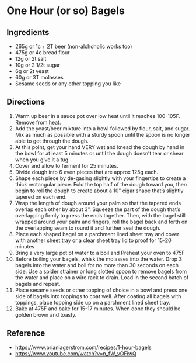 # One Hour (or so) Bagels

## Ingredients
* 265g or 1c + 2T beer (non-alchoholic works too)
* 475g or 4c bread flour 
* 12g or 2t  salt
* 10g or 2 1/2t sugar 
* 6g or 2t yeast 
* 60g or 3T molasses
* Sesame seeds or any other topping you like

## Directions
1. Warm up beer in a sauce pot over low heat until it reaches 100-105F. Remove from heat. 
2. Add the yeast/beer mixture into a bowl followed by flour, salt, and sugar. Mix as much as possible with a sturdy spoon until the spoon is no longer able to get through the dough. 
3. At this point, get your hand VERY wet and knead the dough by hand in the bowl for at least 5 minutes or until the dough doesn’t tear or shear when you give it a tug. 
4. Cover and allow to ferment for 25 minutes. 
5. Divide dough into 6 even pieces that are approx 125g each. 
6. Shape each piece by de-gasing slightly with your fingertips to create a thick rectangular piece. Fold the top half of the dough toward you, then begin to roll the dough to create about a 10” cigar shape that’s slightly tapered on each end. 
7. Wrap the length of dough around your palm so that the tapered ends overlap each other by about 3”. Squeeze the part of the dough that’s overlapping firmly to press the ends together. Then, with the bagel still wrapped around your palm and fingers, roll the bagel back and forth on the overlapping seam to round it and further seal the dough. 
8. Place each shaped bagel on a parchment lined sheet tray and cover with another sheet tray or a clear sheet tray lid to proof for 15-20 minutes 
9. Bring a very large pot of water to a boil and Preheat your oven to 475F
10. Before boiling your bagels, whisk the molasses into the water. Drop 3 bagels into the water and boil for no more than 30 seconds on each side. Use a spider strainer or long slotted spoon to remove bagels from the water and place on a wire rack to drain. Load in the second batch of bagels and repeat. 
11. Place sesame seeds or other topping of choice in a bowl and press one side of bagels into toppings to coat well. After coating all bagels with toppings, place topping side up on a parchment lined sheet tray. 
12. Bake at 475F and bake for 15-17 minutes. When done they should be golden brown and toasty. 


## Reference
* <https://www.brianlagerstrom.com/recipes/1-hour-bagels>
* <https://www.youtube.com/watch?v=n_fW_vOFiwQ>
